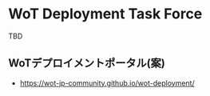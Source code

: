 # WoT Deployment Task Force

TBD

## WoTデプロイメントポータル(案)

- https://wot-jp-community.github.io/wot-deployment/
